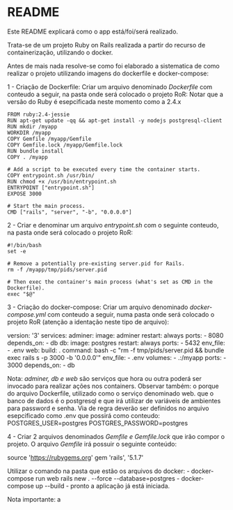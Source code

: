 # README

Este README explicará como o app está/foi/será realizado.

Trata-se de um projeto Ruby on Rails realizada a partir do recurso de containerização, utilizando o docker.

Antes de mais nada resolve-se como foi elaborado a sistematica de como realizar o projeto utilizando imagens do dockerfile e docker-compose:

1 - Criação de Dockerfile: 
Criar um arquivo denominado *Dockerfile* com conteudo a seguir, na pasta onde será colocado o projeto RoR:
Notar que a versão do Ruby é esepcificada neste momento como a 2.4.x

    FROM ruby:2.4-jessie
    RUN apt-get update -qq && apt-get install -y nodejs postgresql-client
    RUN mkdir /myapp
    WORKDIR /myapp
    COPY Gemfile /myapp/Gemfile
    COPY Gemfile.lock /myapp/Gemfile.lock
    RUN bundle install
    COPY . /myapp

    # Add a script to be executed every time the container starts.
    COPY entrypoint.sh /usr/bin/
    RUN chmod +x /usr/bin/entrypoint.sh
    ENTRYPOINT ["entrypoint.sh"]
    EXPOSE 3000

    # Start the main process.
    CMD ["rails", "server", "-b", "0.0.0.0"]

2 - Criar e denominar um arquivo *entrypoint.sh* com o seguinte conteudo, na pasta onde será colocado o projeto RoR:

    #!/bin/bash
    set -e

    # Remove a potentially pre-existing server.pid for Rails.
    rm -f /myapp/tmp/pids/server.pid

    # Then exec the container's main process (what's set as CMD in the Dockerfile).
    exec "$@"


3 - Criação do docker-compose: 
Criar um arquivo denominado *docker-compose.yml* com conteudo a seguir, numa pasta onde será colocado o projeto RoR (atenção a identação neste tipo de arquivo):

version: '3'
services:
  adminer:
    image: adminer
    restart: always
    ports:
      - 8080
    depends_on:
      - db
  db:
    image: postgres
    restart: always
    ports:
      - 5432
    env_file:
      - .env
  web:
    build: .
    command: bash -c "rm -f tmp/pids/server.pid && bundle exec rails s -p 3000 -b '0.0.0.0'"
    env_file:
      - .env
    volumes:
      - .:/myapp
    ports:
      - 3000
    depends_on:
      - db

Nota: *adminer, db e web* são serviços que hora ou outra poderá ser invocado para realizar ações nos containers.
Observar também:
    o porque do arquivo Dockerfile, utilizado como o serviço denominado web.
    que o banco de dados é o postgresql e que irá utilizar de variáveis de ambientes para password e senha. Via de regra deverão ser definidos no arquivo esepcificado como .env que possirá como conteudo:
        POSTGRES_USER=postgres
        POSTGRES_PASSWORD=postgres


4 - Criar 2 arquivos denominados *Gemfile e Gemfile.lock* que irão compor o projeto. O arquivo *Gemfile* irá possuir o seguinte conteúdo:

source 'https://rubygems.org'
gem 'rails', '5.1.7'

Utilizar o comando na pasta que estão os arquivos do docker:
    - docker-compose run web rails new . --force --database=postgres
    - docker-compose up --build
    - pronto a aplicação já está iniciada.

Nota importante: a